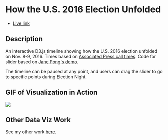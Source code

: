 # How the U.S. 2016 Election Unfolded
* [Live link][live-link]

## Description
An interactive D3.js timeline showing how the U.S. 2016 election unfolded on Nov. 8-9, 2016. Times based on [Associated Press call times][ap-link]. Code for slider based on [Jane Pong's demo][jane-link].

The timeline can be paused at any point, and users can drag the slider to go to specific points during Election Night.

## GIF of Visualization in Action

<img src="/lib/election-viz-demo.gif">

## Other Data Viz Work
See my other work [here][vizp-link].

[live-link]: https://jclin2013.github.io/2016ElectionViz/
[ap-link]: https://blog.ap.org/behind-the-news/calling-the-presidential-race-state-by-state
[jane-link]: https://bl.ocks.org/officeofjane/47d2b0bfeecfcb41d2212d06d095c763
[vizp-link]: https://jclin2013.github.io/DataVizPortfolio/
